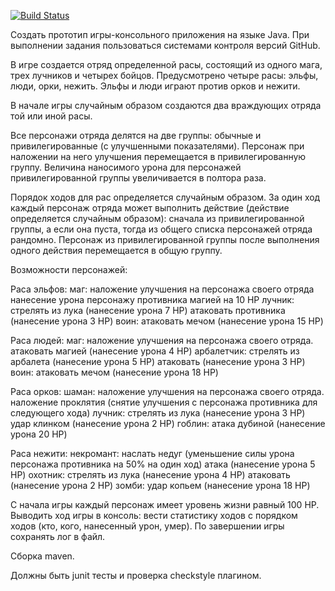 [![Build Status](https://travis-ci.org/kpecmuk/Monster-fight.svg?branch=master)](https://travis-ci.org/kpecmuk/Monster-fight)

Создать прототип игры-консольного приложения на языке Java. При выполнении задания пользоваться системами контроля версий GitHub.

В игре создается отряд определенной расы, состоящий из одного мага, трех лучников и четырех бойцов.
Предусмотрено четыре расы: эльфы, люди, орки, нежить. Эльфы и люди играют против орков и нежити.

В начале игры случайным образом создаются два враждующих отряда той или иной расы.

Все персонажи отряда делятся на две группы: обычные и привилегированные (с улучшенными показателями). Персонаж при наложении на него улучшения перемещается в привилегированную группу. Величина наносимого урона для персонажей привилегированной группы увеличивается в полтора раза.

Порядок ходов для рас определяется случайным образом. За один ход каждый персонаж отряда может выполнить действие (действие определяется случайным образом): сначала из привилегированной группы, а если она пуста, тогда из общего списка персонажей отряда рандомно. Персонаж из привилегированной группы после выполнения одного действия перемещается в общую группу.

Возможности персонажей:

Раса эльфов:
маг:
наложение улучшения на персонажа своего отряда
нанесение урона персонажу противника магией на 10 HP
лучник:
стрелять из лука (нанесение урона 7 HP)
атаковать противника (нанесение урона 3 HP)
воин:
атаковать мечом (нанесение урона 15 HP)

Раса людей:
маг:
наложение улучшения на персонажа своего отряда.
атаковать магией (нанесение урона 4 HP)
арбалетчик:
стрелять из арбалета (нанесение урона 5 HP)
атаковать (нанесение урона 3 HP)
воин:
атаковать мечом (нанесение урона 18 HP)

Раса орков:
шаман:
наложение улучшения на персонажа своего отряда.
наложение проклятия (снятие улучшения с персонажа противника для следующего хода)
лучник:
стрелять из лука (нанесение урона 3 HP)
удар клинком (нанесение урона 2 HP)
гоблин:
атака дубиной (нанесение урона 20 HP)

Раса нежити:
некромант:
наслать недуг (уменьшение силы урона персонажа противника на 50% на один ход)
атака (нанесение урона 5 HP)
охотник:
стрелять из лука (нанесение урона 4 HP)
атаковать (нанесение урона 2 HP)
зомби:
удар копьем (нанесение урона 18 HP)

С начала игры каждый персонаж имеет уровень жизни равный 100 HP.
Выводить ход игры в консоль: вести статистику ходов с порядком ходов (кто, кого, нанесенный урон, умер). По завершении игры сохранять лог в файл.

Сборка maven.

Должны быть junit тесты и проверка checkstyle плагином.
